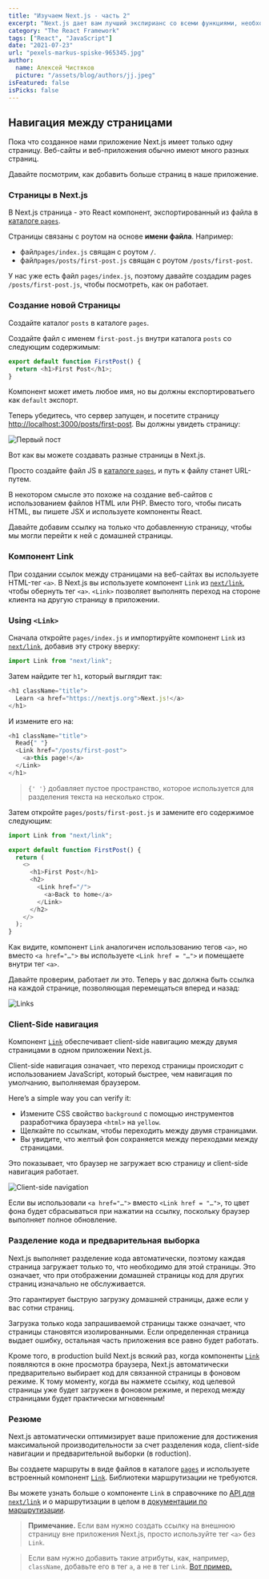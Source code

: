 ```yaml
---
title: "Изучаем Next.js - часть 2"
excerpt: "Next.js дает вам лучший экспирианс со всеми функциями, необходимыми для разработки: гибридный статический и серверный рендеринг, поддержка TypeScript, интеллектуальное связывание, предварительная выборка маршрута и многое другое."
category: "The React Framework"
tags: ["React", "JavaScript"]
date: "2021-07-23"
url: "pexels-markus-spiske-965345.jpg"
author:
  name: Алексей Чистяков
  picture: "/assets/blog/authors/jj.jpeg"
isFeatured: false
isPicks: false
---
```


## Навигация между страницами

Пока что созданное нами приложение Next.js имеет только одну страницу. Веб-сайты и веб-приложения обычно имеют много разных страниц.

Давайте посмотрим, как добавить больше страниц в наше приложение.

### Страницы в Next.js

В Next.js страница - это React компонент, экспортированный из файла в [каталоге `pages`](https://nextjs.org/docs/basic-features/pages).

Страницы связаны с роутом на основе **имени файла**. Например:

- файл`pages/index.js` свящан с роутом `/`.
- файл`pages/posts/first-post.js` свящан с роутом `/posts/first-post`.

У нас уже есть файл `pages/index.js`, поэтому давайте создадим pages `/posts/first-post.js`, чтобы посмотреть, как он работает.

### Создание новой Страницы

Создайте каталог `posts` в каталоге `pages`.

Создайте файл с именем `first-post.js` внутри каталога `posts` со следующим содержимым:

```js
export default function FirstPost() {
  return <h1>First Post</h1>;
}
```

Компонент может иметь любое имя, но вы должны експортироватьего как `default` экспорт.

Теперь убедитесь, что сервер запущен, и посетите страницу [http://localhost:3000/posts/first-post](http://localhost:3000/posts/first-post). Вы должны увидеть страницу:

![Первый пост](first-post.png)

Вот как вы можете создавать разные страницы в Next.js.

Просто создайте файл JS в [каталоге `pages`](https://nextjs.org/docs/basic-features/pages), и путь к файлу станет URL-путем.

В некотором смысле это похоже на создание веб-сайтов с использованием файлов HTML или PHP. Вместо того, чтобы писать HTML, вы пишете JSX и используете компоненты React.

Давайте добавим ссылку на только что добавленную страницу, чтобы мы могли перейти к ней с домашней страницы.

### Компонент Link

При создании ссылок между страницами на веб-сайтах вы используете HTML-тег `<a>`. В Next.js вы используете компонент `Link` из [`next/link`](https://nextjs.org/docs/api-reference/next/link), чтобы обернуть тег `<a>`. `<Link>` позволяет выполнять переход на стороне клиента на другую страницу в приложении.

### Using `<Link>`

Сначала откройте `pages/index.js` и импортируйте компонент `Link` из [`next/link`](https://nextjs.org/docs/api-reference/next/link), добавив эту строку вверху:

```js
import Link from "next/link";
```

Затем найдите тег `h1`, который выглядит так:

```js
<h1 className="title">
  Learn <a href="https://nextjs.org">Next.js!</a>
</h1>
```

И измените его на:

```js
<h1 className="title">
  Read{" "}
  <Link href="/posts/first-post">
    <a>this page!</a>
  </Link>
</h1>
```

> `{' '}` добавляет пустое пространство, которое используется для разделения текста на несколько строк.

Затем откройте `pages/posts/first-post.js` и замените его содержимое следующим:

```js
import Link from "next/link";

export default function FirstPost() {
  return (
    <>
      <h1>First Post</h1>
      <h2>
        <Link href="/">
          <a>Back to home</a>
        </Link>
      </h2>
    </>
  );
}
```

Как видите, компонент `Link` аналогичен использованию тегов `<a>`, но вместо `<a href="…">` вы используете `<Link href = "…">` и помещаете внутри тег `<a>`.

Давайте проверим, работает ли это. Теперь у вас должна быть ссылка на каждой странице, позволяющая перемещаться вперед и назад:

![Links](links.gif)

### Client-Side навигация

Компонент [`Link`](https://nextjs.org/docs/api-reference/next/link) обеспечивает client-side навигацию между двумя страницами в одном приложении Next.js.

Client-side навигация означает, что переход страницы происходит с использованием JavaScript, который быстрее, чем навигация по умолчанию, выполняемая браузером.

Here’s a simple way you can verify it:

- Измените CSS свойство `background` с помощью инструментов разработчика браузера `<html>` на `yellow`.
- Щелкайте по ссылкам, чтобы переходить между двумя страницами.
- Вы увидите, что желтый фон сохраняется между переходами между страницами.

Это показывает, что браузер не загружает всю страницу и client-side навигация работает.

![Client-side navigation](client-side.gif)

Если вы использовали `<a href="…">` вместо `<Link href = "…">`, то цвет фона будет сбрасываться при нажатии на ссылку, поскольку браузер выполняет полное обновление.

### Разделение кода и предварительная выборка

Next.js выполняет разделение кода автоматически, поэтому каждая страница загружает только то, что необходимо для этой страницы. Это означает, что при отображении домашней страницы код для других страниц изначально не обслуживается.

Это гарантирует быструю загрузку домашней страницы, даже если у вас сотни страниц.

Загрузка только кода запрашиваемой страницы также означает, что страницы становятся изолированными. Если определенная страница выдает ошибку, остальная часть приложения все равно будет работать.

Кроме того, в production build Next.js всякий раз, когда компоненты [`Link`](https://nextjs.org/docs/api-reference/next/link) появляются в окне просмотра браузера, Next.js автоматически предварительно выбирает код для связанной страницы в фоновом режиме. К тому моменту, когда вы нажмете ссылку, код целевой страницы уже будет загружен в фоновом режиме, и переход между страницами будет практически мгновенным!

### Резюме

Next.js автоматически оптимизирует ваше приложение для достижения максимальной производительности за счет разделения кода, client-side навигации и предварительной выборки (в roduction).

Вы создаете маршруты в виде файлов в каталоге [`pages`](https://nextjs.org/docs/basic-features/pages) и используете встроенный компонент [`Link`](https://nextjs.org/docs/api-reference/next/link). Библиотеки маршрутизации не требуются.

Вы можете узнать больше о компоненте `Link` в справочнике по [API для `next/link`](https://nextjs.org/docs/api-reference/next/link) и о маршрутизации в целом в [документации по маршрутизации](https://nextjs.org/docs/routing/introduction).

> **Примечание.** Если вам нужно создать ссылку на внешнюю страницу вне приложения Next.js, просто используйте тег `<a>` без `Link`.

> Если вам нужно добавить такие атрибуты, как, например, `className`, добавьте его в тег `a`, а не в тег `Link`. [Вот пример.](https://github.com/vercel/next-learn-starter/blob/master/snippets/link-classname-example.js)
